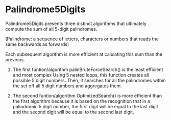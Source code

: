 # Palindrome5Digits

  Palindrome5Digits presents three distinct algorithms that ultimately compute the sum of all 5-digit palindromes.
  
  (Palindrome: a sequence of letters, characters or numbers that reads the same backwards as forwards)

  Each subsequent algorithm is more efficient at calulating this sum than the previous.

  1) The first funtion/algorithm palinBruteForceSearch() is the least efficient and most complex
     Using 5 nested loops, this function creates all possible 5 digit numbers. 
     Then, it searches for all the palindromes within the set off all 5 digit numbers and aggregates them. 
  
  2) The second  funtion/algorithm OptimizedSearch() is more efficient than the first algorithm 
     because it is based on the recognition that in a palindromic 5 digit number, the first digit will be equal 
     to the last digit and the second digit will be equal to the second last digit. 

